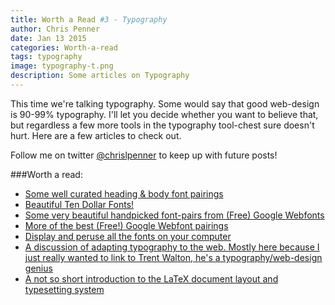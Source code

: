 ```yaml
---
title: Worth a Read #3 - Typography
author: Chris Penner
date: Jan 13 2015
categories: Worth-a-read
tags: typography
image: typography-t.png
description: Some articles on Typography
---
```


This time we're talking typography. Some would say that good web-design is
90-99% typography. I'll let you decide whether you want to believe that, but
regardless a few more tools in the typography tool-chest sure doesn't hurt.
Here are a few articles to check out.

Follow me on twitter
[\@chrislpenner](http://www.twitter.com/chrislpenner) to keep up with
future posts!

###Worth a read:

* [Some well curated heading & body font pairings](http://typ.io)
* [Beautiful Ten Dollar Fonts!](http://tendollarfonts.com/)
* [Some very beautiful handpicked font-pairs from (Free) Google Webfonts](http://femmebot.github.io/google-type/)
* [More of the best (Free!) Google Webfont pairings](http://hellohappy.org/beautiful-web-type/)
* [Display and peruse all the fonts on your computer](http://flippingtypical.com/)
* [A discussion of adapting typography to the web. Mostly here because I just really wanted to link to Trent Walton, he's a typography/web-design genius](http://trentwalton.com/2012/06/19/fluid-type/)
* [A not so short introduction to the LaTeX document layout and typesetting system](https://tobi.oetiker.ch/lshort/lshort.pdf)
